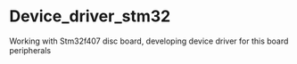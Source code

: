 # Device_driver_stm32
Working with Stm32f407 disc board, developing device driver for this board peripherals 
